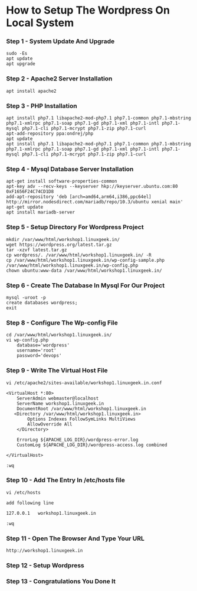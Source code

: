 # How to Setup The Wordpress On Local System 

### Step 1 - System Update And Upgrade
```
sudo -Es
apt update
apt upgrade
```
### Step 2 - Apache2 Server Installation
```
apt install apache2
```
### Step 3 - PHP Installation
```
apt install php7.1 libapache2-mod-php7.1 php7.1-common php7.1-mbstring php7.1-xmlrpc php7.1-soap php7.1-gd php7.1-xml php7.1-intl php7.1-mysql php7.1-cli php7.1-mcrypt php7.1-zip php7.1-curl
apt-add-repository ppa:ondrej/php
apt update
apt install php7.1 libapache2-mod-php7.1 php7.1-common php7.1-mbstring php7.1-xmlrpc php7.1-soap php7.1-gd php7.1-xml php7.1-intl php7.1-mysql php7.1-cli php7.1-mcrypt php7.1-zip php7.1-curl
```
### Step 4 - Mysql Database Server Installation
```
apt-get install software-properties-common
apt-key adv --recv-keys --keyserver hkp://keyserver.ubuntu.com:80 0xF1656F24C74CD1D8
add-apt-repository 'deb [arch=amd64,arm64,i386,ppc64el] http://mirror.nodesdirect.com/mariadb/repo/10.3/ubuntu xenial main'
apt-get update
apt install mariadb-server
```
### Step 5 - Setup Directory For Wordpress Project
```
mkdir /var/www/html/workshop1.linuxgeek.in/
wget https://wordpress.org/latest.tar.gz
tar -xzvf latest.tar.gz
cp wordpress/. /var/www/html/workshop1.linuxgeek.in/ -R
cp /var/www/html/workshop1.linuxgeek.in/wp-config-sample.php /var/www/html/workshop1.linuxgeek.in/wp-config.php
chown ubuntu:www-data /var/www/html/workshop1.linuxgeek.in/
```
### Step 6 - Create The Database In Mysql For Our Project
```
mysql -uroot -p
create databases wordpress;
exit
```
### Step 8 - Configure The Wp-config File 
```
cd /var/www/html/workshop1.linuxgeek.in/
vi wp-config.php
    database='wordpress'
    username='root'
    password='devops'
```
### Step 9 - Write The Virtual Host File 
```
vi /etc/apache2/sites-available/workshop1.linuxgeek.in.conf

<VirtualHost *:80>
    ServerAdmin webmaster@localhost
    ServerName workshop1.linuxgeek.in
    DocumentRoot /var/www/html/workshop1.linuxgeek.in
   <Directory /var/www/html/workshop1.linuxgeek.in>
        Options Indexes FollowSymLinks MultiViews
        AllowOverride All
    </Directory>

    ErrorLog ${APACHE_LOG_DIR}/wordpress-error.log
    CustomLog ${APACHE_LOG_DIR}/wordpress-access.log combined

</VirtualHost>

:wq
```
### Step 10 - Add The Entry In /etc/hosts file 
```
vi /etc/hosts

add following line 

127.0.0.1	workshop1.linuxgeek.in

:wq
```
### Step 11 - Open The Browser And Type Your URL 
```
http://workshop1.linuxgeek.in
```
### Step 12 - Setup Wordpress 
### Step 13 - Congratulations You Done It
